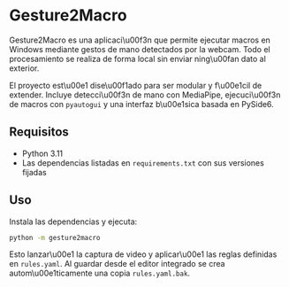 # Gesture2Macro

Gesture2Macro es una aplicaci\u00f3n que permite ejecutar macros en Windows mediante gestos de mano detectados por la webcam. Todo el procesamiento se realiza de forma local sin enviar ning\u00fan dato al exterior.

El proyecto est\u00e1 dise\u00f1ado para ser modular y f\u00e1cil de extender. Incluye detecci\u00f3n de mano con MediaPipe, ejecuci\u00f3n de macros con `pyautogui` y una interfaz b\u00e1sica basada en PySide6.

## Requisitos
- Python 3.11
- Las dependencias listadas en `requirements.txt` con sus versiones fijadas

## Uso
Instala las dependencias y ejecuta:
```bash
python -m gesture2macro
```
Esto lanzar\u00e1 la captura de video y aplicar\u00e1 las reglas definidas en `rules.yaml`.
Al guardar desde el editor integrado se crea autom\u00e1ticamente una copia `rules.yaml.bak`.
